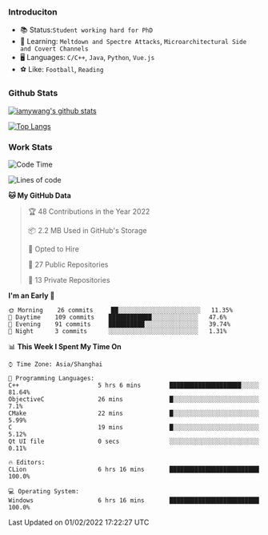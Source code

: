### Introduciton

- 📚 Status:`Student working hard for PhD`
- 🔎 Learning: `Meltdown and Spectre Attacks`, `Microarchitectural Side and Covert Channels`
- 🖥️ Languages: `C/C++`, `Java`, `Python`, `Vue.js`
- ⚽ Like: `Football`, `Reading`

### Github Stats

[![iamywang's github stats](https://github-readme-stats.vercel.app/api?username=iamywang&count_private=true&show_icons=true)]()

[![Top Langs](https://github-readme-stats.vercel.app/api/top-langs/?username=iamywang&layout=compact)]()

### Work Stats

<!--START_SECTION:waka-->
![Code Time](http://img.shields.io/badge/Code%20Time-90%20hrs%2020%20mins-blue)

![Lines of code](https://img.shields.io/badge/From%20Hello%20World%20I%27ve%20Written-538%20Thousand%20lines%20of%20code-blue)

**🐱 My GitHub Data** 

> 🏆 48 Contributions in the Year 2022
 > 
> 📦 2.2 MB Used in GitHub's Storage 
 > 
> 💼 Opted to Hire
 > 
> 📜 27 Public Repositories 
 > 
> 🔑 13 Private Repositories  
 > 
**I'm an Early 🐤** 

```text
🌞 Morning    26 commits     ██░░░░░░░░░░░░░░░░░░░░░░░   11.35% 
🌆 Daytime    109 commits    ████████████░░░░░░░░░░░░░   47.6% 
🌃 Evening    91 commits     ██████████░░░░░░░░░░░░░░░   39.74% 
🌙 Night      3 commits      ░░░░░░░░░░░░░░░░░░░░░░░░░   1.31%

```


📊 **This Week I Spent My Time On** 

```text
⌚︎ Time Zone: Asia/Shanghai

💬 Programming Languages: 
C++                      5 hrs 6 mins        ████████████████████░░░░░   81.64% 
ObjectiveC               26 mins             █░░░░░░░░░░░░░░░░░░░░░░░░   7.1% 
CMake                    22 mins             █░░░░░░░░░░░░░░░░░░░░░░░░   5.99% 
C                        19 mins             █░░░░░░░░░░░░░░░░░░░░░░░░   5.12% 
Qt UI file               0 secs              ░░░░░░░░░░░░░░░░░░░░░░░░░   0.11%

🔥 Editors: 
CLion                    6 hrs 16 mins       █████████████████████████   100.0%

💻 Operating System: 
Windows                  6 hrs 16 mins       █████████████████████████   100.0%

```


 Last Updated on 01/02/2022 17:22:27 UTC
<!--END_SECTION:waka-->
